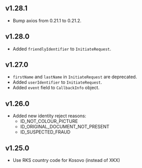 ## v1.28.1

- Bump axios from 0.21.1 to 0.21.2.

## v1.28.0

- Added `friendlyIdentifier` to `InitiateRequest`.

## v1.27.0

- `firstName` and `lastName` in `InitiateRequest` are deprecated.
- Added `userIdentifier` to `InitiateRequest`.
- Added `event` field to `CallbackInfo` object.

## v1.26.0

- Added new identity reject reasons:
  - ID_NOT_COLOUR_PICTURE
  - ID_ORIGINAL_DOCUMENT_NOT_PRESENT
  - ID_SUSPECTED_FRAUD

## v1.25.0

- Use RKS country code for Kosovo (instead of XKX)
